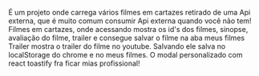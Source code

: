 É um projeto onde carrega vários filmes em cartazes retirado de uma Api externa, que é muito comum consumir Api externa quando você não tem!  Filmes em cartazes, onde acessando mostra os id's dos filmes, sinopse, avaliação do filme, trailer e consegue salvar o filme na aba meus filmes Trailer mostra o trailer do filme no youtube. Salvando ele salva no localStorage do chrome e no meus filmes. O modal personalizado com react toastify fra ficar mias profissional!
